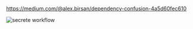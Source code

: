 https://medium.com/@alex.birsan/dependency-confusion-4a5d60fec610


![secrete workflow](http://www.plantuml.com/plantuml/proxy?cache=no&src=https://raw.githubusercontent.com/wschaef/useful/master/security/gitops.puml)
